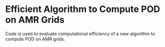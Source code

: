 # Efficient Algorithm to Compute POD on AMR Grids
Code is used to evaluate computational efficiency of a new algorithm to compute POD on AMR grids.
